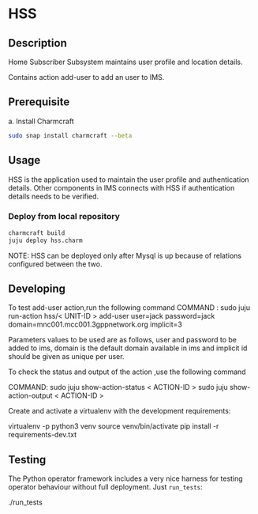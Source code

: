 <!--
 Copyright 2020 Tata Elxsi

 Licensed under the Apache License, Version 2.0 (the License); you may
 not use this file except in compliance with the License. You may obtain
 a copy of the License at

         http://www.apache.org/licenses/LICENSE-2.0

 Unless required by applicable law or agreed to in writing, software
 distributed under the License is distributed on an AS IS BASIS, WITHOUT
 WARRANTIES OR CONDITIONS OF ANY KIND, either express or implied. See the
 License for the specific language governing permissions and limitations
 under the License.

 For those usages not covered by the Apache License, Version 2.0 please
 contact: canonical@tataelxsi.onmicrosoft.com

 To get in touch with the maintainers, please contact:
 canonical@tataelxsi.onmicrosoft.com
-->

# HSS

## Description

Home Subscriber Subsystem  maintains user profile and location details.

Contains action add-user to add an user to IMS.

## Prerequisite

a. Install Charmcraft

   ```bash
   sudo snap install charmcraft --beta
   ```

## Usage

HSS is the application used to maintain the user profile and authentication
details. Other components in IMS connects with HSS if authentication details
needs to be verified.

### Deploy from local repository

   ```bash
   charmcraft build
   juju deploy hss.charm
   ```

NOTE: HSS can be deployed only after Mysql is up because of relations configured
between the two.

## Developing

To test add-user action,run the following command
COMMAND : sudo juju run-action hss/< UNIT-ID > add-user user=jack password=jack
domain=mnc001.mcc001.3gppnetwork.org implicit=3

Parameters values to be used are as follows,
user and password to be added to ims, domain is the default domain available in
 ims and implicit id should be given as unique per user.

To check the status and output of the action ,use the following command

COMMAND:
sudo juju show-action-status < ACTION-ID >
sudo juju show-action-output < ACTION-ID >

Create and activate a virtualenv with the development requirements:

   virtualenv -p python3 venv
   source venv/bin/activate
   pip install -r requirements-dev.txt

## Testing

The Python operator framework includes a very nice harness for testing
operator behaviour without full deployment. Just `run_tests`:

   ./run_tests
